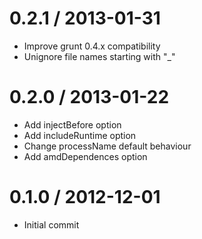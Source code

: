 
0.2.1 / 2013-01-31
==================

  * Improve grunt 0.4.x compatibility
  * Unignore file names starting with "_"

0.2.0 / 2013-01-22
==================

  * Add injectBefore option
  * Add includeRuntime option
  * Change processName default behaviour
  * Add amdDependences option

0.1.0 / 2012-12-01
==================

  * Initial commit
